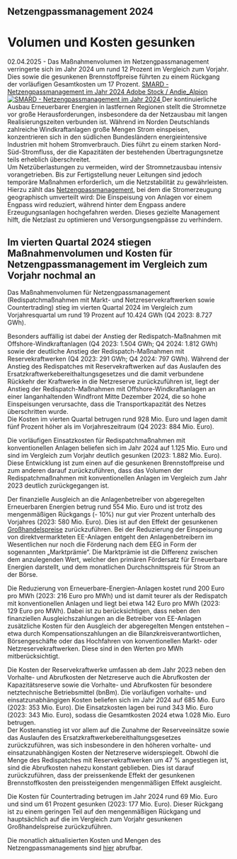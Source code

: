 





## Netzengpassmanagement 2024
# Volumen und Kosten gesunken


02.04.2025 - Das Maßnahmenvolumen im Netzengpassmanagement verringerte sich im Jahr 2024 um rund 12 Prozent im Vergleich zum Vorjahr. Dies sowie die gesunkenen Brennstoffpreise führten zu einem Rückgang der vorläufigen Gesamtkosten um 17 Prozent.
[ SMARD - Netzengpassmanagement im Jahr 2024 Adobe Stock / Andie_Alpion ![SMARD - Netzengpassmanagement im Jahr 2024](https://www.smard.de/resource/blob/216538/950848c3d1bdf0bac8b0b415d6b818a3/adobestock-223898771-data.jpg) ](https://www.smard.de/resource/blob/216538/950848c3d1bdf0bac8b0b415d6b818a3/adobestock-223898771-data.jpg)
Der kontinuierliche Ausbau Erneuerbarer Energien in lastfernen Regionen stellt die Stromnetze vor große Herausforderungen, insbesondere da der Netzausbau mit langen Realisierungszeiten verbunden ist. Während im Norden Deutschlands zahlreiche Windkraftanlagen große Mengen Strom einspeisen, konzentrieren sich in den südlichen Bundesländern energieintensive Industrien mit hohem Stromverbrauch. Dies führt zu einem starken Nord-Süd-Stromfluss, der die Kapazitäten der bestehenden Übertragungsnetze teils erheblich überschreitet.  
Um Netzüberlastungen zu vermeiden, wird der Stromnetzausbau intensiv vorangetrieben. Bis zur Fertigstellung neuer Leitungen sind jedoch temporäre Maßnahmen erforderlich, um die Netzstabilität zu gewährleisten. Hierzu zählt das [Netzengpassmanagement](https://www.smard.de/page/home/wiki-article/446/209000/netzengpass), bei dem die Stromerzeugung geographisch umverteilt wird: Die Einspeisung von Anlagen vor einem Engpass wird reduziert, während hinter dem Engpass andere Erzeugungsanlagen hochgefahren werden. Dieses gezielte Management hilft, die Netzlast zu optimieren und Versorgungsengpässe zu verhindern.
## Im vierten Quartal 2024 stiegen Maßnahmenvolumen und Kosten für Netzengpassmanagement im Vergleich zum Vorjahr nochmal an
Das Maßnahmenvolumen für Netzengpassmanagement (Redispatchmaßnahmen mit Markt- und Netzreservekraftwerken sowie Countertrading) stieg im vierten Quartal 2024 im Vergleich zum Vorjahresquartal um rund 19 Prozent auf 10.424 GWh (Q4 2023: 8.727 GWh).  
  
Besonders auffällig ist dabei der Anstieg der Redispatch-Maßnahmen mit Offshore-Windkraftanlagen (Q4 2023: 1.504 GWh; Q4 2024: 1.812 GWh) sowie der deutliche Anstieg der Redispatch-Maßnahmen mit Reservekraftwerken (Q4 2023: 291 GWh; Q4 2024: 797 GWh). Während der Anstieg des Redispatches mit Reservekraftwerken auf das Auslaufen des Ersatzkraftwerkebereithaltungsgesetzes und die damit verbundene Rückkehr der Kraftwerke in die Netzreserve zurückzuführen ist, liegt der Anstieg der Redispatch-Maßnahmen mit Offshore-Windkraftanlagen an einer langanhaltenden Windfront Mitte Dezember 2024, die so hohe Einspeisungen verursachte, dass die Transportkapazität des Netzes überschritten wurde.  
Die Kosten im vierten Quartal betrugen rund 928 Mio. Euro und lagen damit fünf Prozent höher als im Vorjahreszeitraum (Q4 2023: 884 Mio. Euro).




































  
Die vorläufigen Einsatzkosten für Redispatchmaßnahmen mit konventionellen Anlagen beliefen sich im Jahr 2024 auf 1.125 Mio. Euro und sind im Vergleich zum Vorjahr deutlich gesunken (2023: 1.882 Mio. Euro). Diese Entwicklung ist zum einen auf die gesunkenen Brennstoffpreise und zum anderen darauf zurückzuführen, dass das Volumen der Redispatchmaßnahmen mit konventionellen Anlagen im Vergleich zum Jahr 2023 deutlich zurückgegangen ist.  
  
Der finanzielle Ausgleich an die Anlagenbetreiber von abgeregelten Erneuerbaren Energien betrug rund 554 Mio. Euro und ist trotz des mengenmäßigen Rückgangs (- 10%) nur gut vier Prozent unterhalb des Vorjahres (2023: 580 Mio. Euro). Dies ist auf den Effekt der gesunkenen [Großhandelspreise](https://www.smard.de/page/home/wiki-article/446/562/grosshandelspreise) zurückzuführen. Bei der Reduzierung der Einspeisung von direktvermarkteten EE-Anlagen entgeht den Anlagenbetreibern im Wesentlichen nur noch die Förderung nach dem EEG in Form der sogenannten „Marktprämie“. Die Marktprämie ist die Differenz zwischen dem anzulegenden Wert, welcher den primären Fördersatz für Erneuerbare Energien darstellt, und dem monatlichen Durchschnittspreis für Strom an der Börse.  
  
Die Reduzierung von Erneuerbare-Energien-Anlagen kostet rund 200 Euro pro MWh (2023: 216 Euro pro MWh) und ist damit teurer als der Redispatch mit konventionellen Anlagen und liegt bei etwa 142 Euro pro MWh (2023: 129 Euro pro MWh). Dabei ist zu berücksichtigen, dass neben den finanziellen Ausgleichszahlungen an die Betreiber von EE-Anlagen zusätzliche Kosten für den Ausgleich der abgeregelten Mengen entstehen – etwa durch Kompensationszahlungen an die Bilanzkreisverantwortlichen, Börsengeschäfte oder das Hochfahren von konventionellen Markt- oder Netzreservekraftwerken. Diese sind in den Werten pro MWh mitberücksichtigt.  
  
Die Kosten der Reservekraftwerke umfassen ab dem Jahr 2023 neben den Vorhalte- und Abrufkosten der Netzreserve auch die Abrufkosten der Kapazitätsreserve sowie die Vorhalte- und Abrufkosten für besondere netztechnische Betriebsmittel (bnBm). Die vorläufigen vorhalte- und einsatzunabhängigen Kosten beliefen sich im Jahr 2024 auf 685 Mio. Euro (2023: 353 Mio. Euro). Die Einsatzkosten lagen bei rund 343 Mio. Euro (2023: 343 Mio. Euro), sodass die Gesamtkosten 2024 etwa 1.028 Mio. Euro betrugen.  
Der Kostenanstieg ist vor allem auf die Zunahme der Reserveeinsätze sowie das Auslaufen des Ersatzkraftwerkebereithaltungsgesetzes zurückzuführen, was sich insbesondere in den höheren vorhalte- und einsatzunabhängigen Kosten der Netzreserve widerspiegelt. Obwohl die Menge des Redispatches mit Reservekraftwerken um 47 % angestiegen ist, sind die Abrufkosten nahezu konstant geblieben. Dies ist darauf zurückzuführen, dass der preissenkende Effekt der gesunkenen Brennstoffkosten den preissteigenden mengenmäßigen Effekt ausgleicht.  
  
Die Kosten für Countertrading betrugen im Jahr 2024 rund 69 Mio. Euro und sind um 61 Prozent gesunken (2023: 177 Mio. Euro). Dieser Rückgang ist zu einem geringen Teil auf den mengenmäßigen Rückgang und hauptsächlich auf die im Vergleich zum Vorjahr gesunkenen Großhandelspreise zurückzuführen.  
  
Die monatlich aktualisierten Kosten und Mengen des Netzengpassmanagements sind [hier](https://www.smard.de/home/energiedaten-kompakt/strom) abrufbar.








